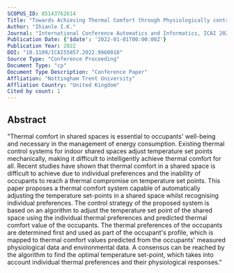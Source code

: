 ```yaml
---
SCOPUS_ID: 85143762614
Title: "Towards Achieving Thermal Comfort through Physiologically controlled HVAC System"
Author: "Ihianle I.K."
Journal: "International Conference Automatics and Informatics, ICAI 2022 - Proceedings"
Publication Date: {'$date': '2022-01-01T00:00:00Z'}
Publication Year: 2022
DOI: "10.1109/ICAI55857.2022.9960018"
Source Type: "Conference Proceeding"
Document Type: "cp"
Document Type Description: "Conference Paper"
Affliation: "Nottingham Trent University"
Affliation Country: "United Kingdom"
Cited by count: 1
---
```


## Abstract
"Thermal comfort in shared spaces is essential to occupants' well-being and necessary in the management of energy consumption. Existing thermal control systems for indoor shared spaces adjust temperature set points mechanically, making it difficult to intelligently achieve thermal comfort for all. Recent studies have shown that thermal comfort in a shared space is difficult to achieve due to individual preferences and the inability of occupants to reach a thermal compromise on temperature set points. This paper proposes a thermal comfort system capable of automatically adjusting the temperature set-points in a shared space whilst recognising individual preferences. The control strategy of the proposed system is based on an algorithm to adjust the temperature set point of the shared space using the individual thermal preferences and predicted thermal comfort value of the occupants. The thermal preferences of the occupants are determined first and used as part of the occupant's profile, which is mapped to thermal comfort values predicted from the occupants' measured physiological data and environmental data. A consensus can be reached by the algorithm to find the optimal temperature set-point, which takes into account individual thermal preferences and their physiological responses."
